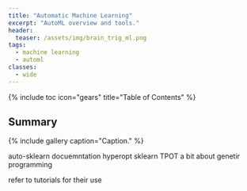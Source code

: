```yaml
---
title: "Automatic Machine Learning"
excerpt: "AutoML overview and tools."
header:
  teaser: /assets/img/brain_trig_ml.png
tags:
  - machine learning
  - automl
classes:
  - wide
---
```


{% include toc icon="gears" title="Table of Contents" %}

## Summary

{% include gallery caption="Caption." %}

auto-sklearn docuemntation
hyperopt sklearn
TPOT a bit about genetir programming

refer to tutorials for their use

